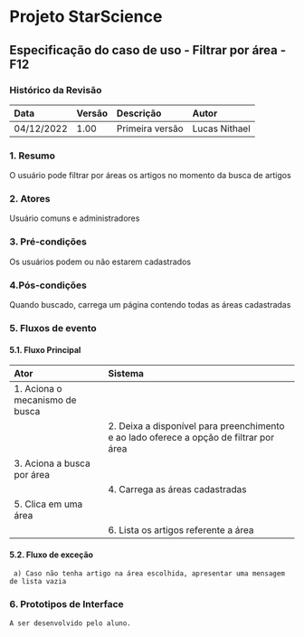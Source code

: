 ﻿
# **Projeto StarScience**

## Especificação do caso de uso - Filtrar por área - F12
### Histórico da Revisão 

|  Data  | Versão | Descrição | Autor |
|:-------|:-------|:----------|:------|
| 04/12/2022 | 1.00 | Primeira versão | Lucas Nithael |

### 1. Resumo 

O usuário pode filtrar por áreas os artigos no momento da busca de artigos

### 2. Atores 

Usuário comuns e administradores

### 3. Pré-condições

Os usuários podem ou não estarem cadastrados

### 4.Pós-condições

Quando buscado, carrega um página contendo todas as áreas cadastradas

### 5. Fluxos de evento

#### 5.1. Fluxo Principal 
|  Ator  | Sistema |
|:-------|:------- |
|1.  Aciona o mecanismo de busca|
||2.  Deixa a disponível para preenchimento e ao lado oferece a opção de filtrar por área||
|3.  Aciona a busca por área||
||4. Carrega as áreas cadastradas||
|5. Clica em uma área||
||6. Lista os artigos referente a área||

#### 5.2. Fluxo de exceção
     a) Caso não tenha artigo na área escolhida, apresentar uma mensagem de lista vazia         
        
### 6. Prototipos de Interface

`A ser desenvolvido pelo aluno.`
